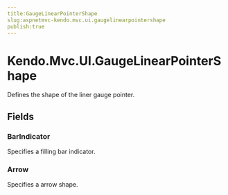 ```yaml
---
title:GaugeLinearPointerShape
slug:aspnetmvc-kendo.mvc.ui.gaugelinearpointershape
publish:true
---
```


# Kendo.Mvc.UI.GaugeLinearPointerShape
Defines the shape of the liner gauge pointer.

## Fields
### BarIndicator
Specifies a filling bar indicator.
### Arrow
Specifies a arrow shape.




 
